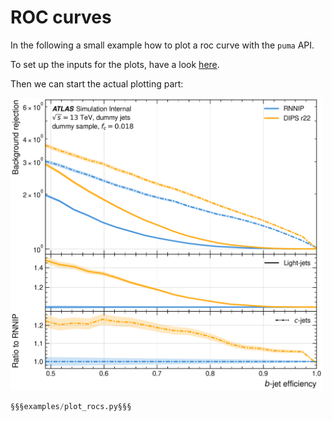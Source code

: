 # ROC curves

In the following a small example how to plot a roc curve with the `puma` API.

To set up the inputs for the plots, have a look [here](./index.md).

Then we can start the actual plotting part:

<img src=https://github.com/umami-hep/puma/raw/examples-material/roc.png width=500>

```py
§§§examples/plot_rocs.py§§§
```
